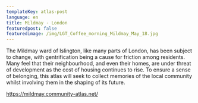 ```yaml
---
templateKey: atlas-post
language: en
title: Mildmay - London
featuredpost: false
featuredimage: /img/LGT_Coffee_morning_Mildmay_May_18.jpg
---
```

<!--StartFragment-->

The Mildmay ward of Islington, like many parts of London, has been subject to change, with gentrification being a cause for friction among residents. Many feel that their neighbourhood, and even their homes, are under threat of development as the cost of housing continues to rise. To ensure a sense of belonging, this atlas will seek to collect memories of the local community whilst involving them in the shaping of its future.

<!--EndFragment--><!-- end -->

https://mildmay.community-atlas.net/
